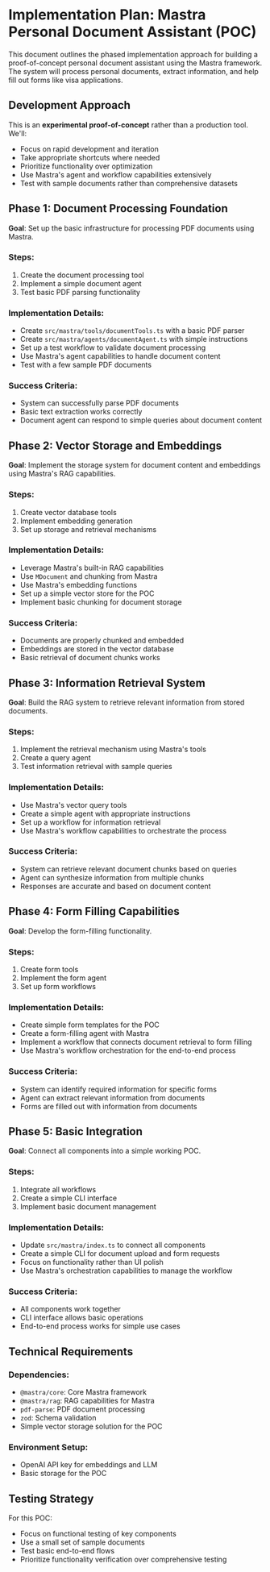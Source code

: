 # Implementation Plan: Mastra Personal Document Assistant (POC)

This document outlines the phased implementation approach for building a proof-of-concept personal document assistant using the Mastra framework. The system will process personal documents, extract information, and help fill out forms like visa applications.

## Development Approach

This is an **experimental proof-of-concept** rather than a production tool. We'll:

- Focus on rapid development and iteration
- Take appropriate shortcuts where needed
- Prioritize functionality over optimization
- Use Mastra's agent and workflow capabilities extensively
- Test with sample documents rather than comprehensive datasets

## Phase 1: Document Processing Foundation

**Goal**: Set up the basic infrastructure for processing PDF documents using Mastra.

### Steps:
1. Create the document processing tool
2. Implement a simple document agent
3. Test basic PDF parsing functionality

### Implementation Details:
- Create `src/mastra/tools/documentTools.ts` with a basic PDF parser
- Create `src/mastra/agents/documentAgent.ts` with simple instructions
- Set up a test workflow to validate document processing
- Use Mastra's agent capabilities to handle document content
- Test with a few sample PDF documents

### Success Criteria:
- System can successfully parse PDF documents
- Basic text extraction works correctly
- Document agent can respond to simple queries about document content

## Phase 2: Vector Storage and Embeddings

**Goal**: Implement the storage system for document content and embeddings using Mastra's RAG capabilities.

### Steps:
1. Create vector database tools
2. Implement embedding generation
3. Set up storage and retrieval mechanisms

### Implementation Details:
- Leverage Mastra's built-in RAG capabilities
- Use `MDocument` and chunking from Mastra
- Use Mastra's embedding functions
- Set up a simple vector store for the POC
- Implement basic chunking for document storage

### Success Criteria:
- Documents are properly chunked and embedded
- Embeddings are stored in the vector database
- Basic retrieval of document chunks works

## Phase 3: Information Retrieval System

**Goal**: Build the RAG system to retrieve relevant information from stored documents.

### Steps:
1. Implement the retrieval mechanism using Mastra's tools
2. Create a query agent
3. Test information retrieval with sample queries

### Implementation Details:
- Use Mastra's vector query tools
- Create a simple agent with appropriate instructions
- Set up a workflow for information retrieval
- Use Mastra's workflow capabilities to orchestrate the process

### Success Criteria:
- System can retrieve relevant document chunks based on queries
- Agent can synthesize information from multiple chunks
- Responses are accurate and based on document content

## Phase 4: Form Filling Capabilities

**Goal**: Develop the form-filling functionality.

### Steps:
1. Create form tools
2. Implement the form agent
3. Set up form workflows

### Implementation Details:
- Create simple form templates for the POC
- Create a form-filling agent with Mastra
- Implement a workflow that connects document retrieval to form filling
- Use Mastra's workflow orchestration for the end-to-end process

### Success Criteria:
- System can identify required information for specific forms
- Agent can extract relevant information from documents
- Forms are filled out with information from documents

## Phase 5: Basic Integration

**Goal**: Connect all components into a simple working POC.

### Steps:
1. Integrate all workflows
2. Create a simple CLI interface
3. Implement basic document management

### Implementation Details:
- Update `src/mastra/index.ts` to connect all components
- Create a simple CLI for document upload and form requests
- Focus on functionality rather than UI polish
- Use Mastra's orchestration capabilities to manage the workflow

### Success Criteria:
- All components work together
- CLI interface allows basic operations
- End-to-end process works for simple use cases

## Technical Requirements

### Dependencies:
- `@mastra/core`: Core Mastra framework
- `@mastra/rag`: RAG capabilities for Mastra
- `pdf-parse`: PDF document processing
- `zod`: Schema validation
- Simple vector storage solution for the POC

### Environment Setup:
- OpenAI API key for embeddings and LLM
- Basic storage for the POC

## Testing Strategy

For this POC:
- Focus on functional testing of key components
- Use a small set of sample documents
- Test basic end-to-end flows
- Prioritize functionality verification over comprehensive testing 